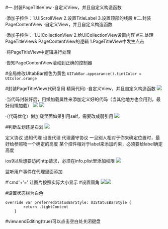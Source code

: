 #一.封装PageTitleView
·自定义View，并且自定义构造函数

·添加子控件：1.UIScrollView 2.设置TitleLabel 3.设置顶部的线段
#二.封装PageContentView
·自定义View，并且自定义构造函数

·添加子控件： 1.UICollectionView 2.给UICollectionView设置内容
#三.处理PageTitleView& PageContentView的逻辑
1.PageTitleView中发生点击

·将PageTitleView中逻辑进行处理

·告知PageContentView滚动到正确的控制器


#全局修改UItabBar颜色为黄色
`UITabBar.appearance().tintColor = UIColor.orange`

#封装PageTitleView(代码复用 精简代码)
·自定义View，并且自定义构造函数
![](https://ws1.sinaimg.cn/large/006tNc79ly1g2pflyjnaaj319y0mgq3n.jpg)

·当代码封装好后，用懒加载属性来添加定义好的代码（当其他地方也会用到，最好用懒加载）
![](https://ws2.sinaimg.cn/large/006tNc79ly1g2pfwgmhoaj31a20b0q3o.jpg)
![](https://ws1.sinaimg.cn/large/006tNc79ly1g2pg0sj1xcj30k6024mx1.jpg)

·（代码优化）懒加载里面如果引用self，需要改成弱引用
![](https://ws2.sinaimg.cn/large/006tNc79ly1g2q6j7y99bj30jm01c745.jpg)

#判断左划还是右划
![](https://ws1.sinaimg.cn/large/006tNc79ly1g2u20hj4i7j30ya0kijti.jpg)

定义协议
通知代理
设置代理
代理遵守协议
一旦别人相对于你来确定位置时，最好给参照物一个确定的高度
某个控件相对于label来添加约束，必须要给label确定高度

ios9以后想要访问http请求，必须在info.plist里添加权限
![](https://ws2.sinaimg.cn/large/006tNc79ly1g32y8sv1kkj30uk03yt8y.jpg)

监听用户事件在代理里面添加

#'cmd'+'=' 让图片按照实际大小显示 
#设置圆角
![](https://ws3.sinaimg.cn/large/006tNc79ly1g31t0ykb9kj307z033t8j.jpg)![](https://ws3.sinaimg.cn/large/006tNc79ly1g31t0ykb9kj307z033t8j.jpg)







#设置状态栏为白色
```
override var preferredStatusBarStyle: UIStatusBarStyle {
        return .lightContent
    }
```

#view.endEditing(true)可以点击空白处关闭键盘